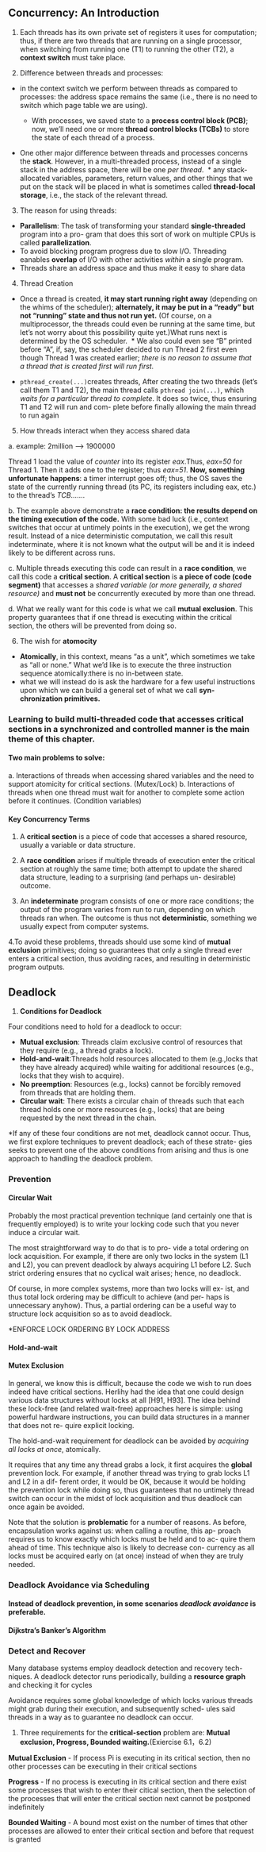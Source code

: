 ## Concurrency: An Introduction
1. Each threads has its own private set of registers it uses for computation; thus, if there are two threads that are running on a single processor, when switching from running one (T1) to running the other (T2), a **context switch** must take place.

2. Difference between threads and processes:
* in the context switch we perform between threads as compared to processes: the address space remains the same (i.e., there is no need to switch which page table we are using). 
  * With processes, we saved state to a **process control block (PCB)**; now, we’ll need one or more **thread control blocks (TCBs)** to store the state of each thread of a process.
  
* One other major difference between threads and processes concerns the **stack**. However, in a multi-threaded process, instead of a single stack in the address space, there will be one *per thread*.
  * any stack-allocated variables, parameters, return values, and other things that we put on the stack will be placed in what is sometimes called **thread-local storage**, i.e., the stack of the relevant thread.

3. The reason for using threads:
* **Parallelism**: The task of transforming your standard **single-threaded** program into a pro- gram that does this sort of work on multiple CPUs is called **parallelization**.
* To avoid blocking program progress due to slow I/O. Threading eanables **overlap** of I/O with other activities *within* a single program.
* Threads share an address space and thus make it easy to share data

4. Thread Creation
* Once a thread is created, **it may start running right away** (depending on the whims of the scheduler); **alternately, it may be put in a “ready” but not “running” state and thus not run yet.** (Of course, on a multiprocessor, the threads could even be running at the same time, but let’s not worry about this possibility quite yet.)What runs next is determined by the OS scheduler.
  * We also could even see “B” printed before “A”, if, say, the scheduler decided to run Thread 2 first even though Thread 1 was created earlier; *there is no reason to assume that a thread that is created first will run first.*
  
* `pthread_create(...)`creates threads, After creating the two threads (let’s call them T1 and T2), the main thread calls `pthread join(...)`, which *waits for a particular thread to complete*. It does so twice, thus ensuring T1 and T2 will run and com- plete before finally allowing the main thread to run again

5. How threads interact when they access shared data

a. example: 2million --> 1900000 

Thread 1 load the value of *counter* into its register *eax*.Thus, *eax=50* for Thread 1. Then it adds one to the register; thus *eax=51*. **Now, something unfortunate happens**: a timer interrupt goes off; thus, the OS saves the state of the currently running thread (its PC, its registers including eax, etc.) to the thread’s *TCB*.......

b. The example above demonstrate a **race condition: the results depend on the timing execution of the code.** With some bad luck (i.e., context switches that occur at untimely points in the execution), we get the wrong result. Instead of a nice deterministic computation, we call this result indeterminate, where it is not known what the output will be and it is indeed likely to be different across runs.

c. Multiple threads executing this code can result in a **race condition**, we call this code a **critical section**. A **critical section** is **a piece of code (code segment)** that accesses a *shared variable (or more generally, a shared resource)* and **must not** be concurrently executed by more than one thread.

d. What we really want for this code is what we call **mutual exclusion**. This property guarantees that if one thread is executing within the critical section, the others will be prevented from doing so.

6. The wish for **atomocity**
* **Atomically**, in this context, means “as a unit”, which sometimes we take as “all or none.” What we’d like is to execute the three instruction sequence atomically:there is no in-between state.
* what we will instead do is ask the hardware for a few useful instructions upon which we can build a general set of what we call **syn- chronization primitives.**

### Learning to build multi-threaded code that accesses critical sections in a synchronized and controlled manner is the main theme of this chapter.

#### Two main problems to solve:
a. Interactions of threads when accessing shared variables and the need to support atomicity for critical sections. (Mutex/Lock)
b. Interactions of threads when one thread must wait for another to complete some action before it continues. (Condition variables)

#### Key Concurrency Terms
1. A **critical section** is a piece of code that accesses a shared resource, usually a variable or data structure.

2. A **race condition** arises if multiple threads of execution enter the critical section at roughly the same time; both attempt to update the shared data structure, leading to a surprising (and perhaps un- desirable) outcome.

3. An **indeterminate** program consists of one or more race conditions; the output of the program varies from run to run, depending on which threads ran when. The outcome is thus not **deterministic**, something we usually expect from computer systems.

4.To avoid these problems, threads should use some kind of **mutual exclusion** primitives; doing so guarantees that only a single thread ever enters a critical section, thus avoiding races, and resulting in deterministic program outputs.

## Deadlock
1. **Conditions for Deadlock**

Four conditions need to hold for a deadlock to occur:
* **Mutual exclusion**: Threads claim exclusive control of resources that they require (e.g., a thread grabs a lock).
* **Hold-and-wait**:Threads hold resources allocated to them (e.g.,locks that they have already acquired) while waiting for additional resources (e.g., locks that they wish to acquire).
* **No preemption**: Resources (e.g., locks) cannot be forcibly removed from threads that are holding them.
* **Circular wait**: There exists a circular chain of threads such that each thread holds one or more resources (e.g., locks) that are being requested by the next thread in the chain.

*If any of these four conditions are not met, deadlock cannot occur. Thus, we first explore techniques to prevent deadlock; each of these strate- gies seeks to prevent one of the above conditions from arising and thus is one approach to handling the deadlock problem.


### Prevention
 #### Circular Wait
 Probably the most practical prevention technique (and certainly one that is frequently employed) is to write your locking code such that you never induce a circular wait. 
 
 The most straightforward way to do that is to pro- vide a total ordering on lock acquisition. For example, if there are only two locks in the system (L1 and L2), you can prevent deadlock by always acquiring L1 before L2. Such strict ordering ensures that no cyclical wait arises; hence, no deadlock.

Of course, in more complex systems, more than two locks will ex- ist, and thus total lock ordering may be difficult to achieve (and per- haps is unnecessary anyhow). Thus, a partial ordering can be a useful way to structure lock acquisition so as to avoid deadlock.

*ENFORCE LOCK ORDERING BY LOCK ADDRESS

#### Hold-and-wait

#### Mutex Exclusion
In general, we know this is difficult, because the code we wish to run does indeed have critical sections. Herlihy had the idea that one could design various data structures without locks at all [H91, H93]. The idea behind these lock-free (and related wait-free) approaches here is simple: using powerful hardware instructions, you can build data structures in a manner that does not re- quire explicit locking.

The hold-and-wait requirement for deadlock can be avoided by *acquiring all locks at once*, atomically.

It requires that any time any thread grabs a lock, it first acquires the **global** prevention lock. For example, if another thread was trying to grab locks L1 and L2 in a dif- ferent order, it would be OK, because it would be holding the prevention lock while doing so, thus guarantees that no untimely thread switch can occur in the midst of lock acquisition and thus deadlock can once again be avoided.

Note that the solution is **problematic** for a number of reasons. As before, encapsulation works against us: when calling a routine, this ap- proach requires us to know exactly which locks must be held and to ac- quire them ahead of time. This technique also is likely to decrease con- currency as all locks must be acquired early on (at once) instead of when they are truly needed.

### Deadlock Avoidance via Scheduling
#### Instead of deadlock prevention, in some scenarios *deadlock avoidance* is preferable.
#### Dijkstra’s Banker’s Algorithm

### Detect and Recover
Many database systems employ deadlock detection and recovery tech- niques. A deadlock detector runs periodically, building a **resource graph** and checking it for cycles

Avoidance requires some global knowledge of which locks various threads might grab during their execution, and subsequently sched- ules said threads in a way as to guarantee no deadlock can occur.

1. Three requirements for the **critical-section** problem are: **Mutual exclusion, Progress, Bounded waiting.**(Exiercise 6.1，6.2)

**Mutual Exclusion** - If process Pi is executing in its critical section, then no other processes can be executing in their critical sections

**Progress** - If no process is executing in its critical section and there exist some processes that wish to enter their citical section, then the selection of the processes that will enter the critical section next cannot be postponed indefinitely

**Bounded Waiting** - A bound most exist on the number of times that other processes are allowed to enter their critical section and before that request is granted
